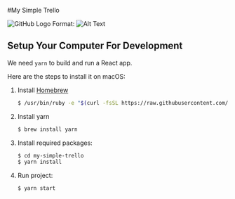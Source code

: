 #My Simple Trello 


![GitHub Logo](https://media-private.canva.com/9qxAs/MAD9kg9qxAs/1/tl.png?response-expires=Fri%2C%2029%20May%202020%2015%3A02%3A42%20GMT&X-Amz-Algorithm=AWS4-HMAC-SHA256&X-Amz-Date=20200529T120421Z&X-Amz-SignedHeaders=host&X-Amz-Expires=10700&X-Amz-Credential=AKIAJWF6QO3UH4PAAJ6Q%2F20200529%2Fus-east-1%2Fs3%2Faws4_request&X-Amz-Signature=4d64122606f32b0cac5e38629787a9be37737ec20d00c1a3058ff80b59e23fc2)
Format: ![Alt Text](https://media-private.canva.com/9qxAs/MAD9kg9qxAs/1/tl.png?response-expires=Fri%2C%2029%20May%202020%2015%3A02%3A42%20GMT&X-Amz-Algorithm=AWS4-HMAC-SHA256&X-Amz-Date=20200529T120421Z&X-Amz-SignedHeaders=host&X-Amz-Expires=10700&X-Amz-Credential=AKIAJWF6QO3UH4PAAJ6Q%2F20200529%2Fus-east-1%2Fs3%2Faws4_request&X-Amz-Signature=4d64122606f32b0cac5e38629787a9be37737ec20d00c1a3058ff80b59e23fc2)


## Setup Your Computer For Development

We need `yarn` to build and run a React app.


Here are the steps to install it on macOS:

1. Install [Homebrew](https://brew.sh/)
   ```bash
   $ /usr/bin/ruby -e "$(curl -fsSL https://raw.githubusercontent.com/Homebrew/install/master/install)"
   ```
2. Install yarn
   ```bash
   $ brew install yarn
   ```
3. Install required packages:
   ```bash
   $ cd my-simple-trello
   $ yarn install
   ```
4. Run project:
   ```bash
   $ yarn start
   ```

